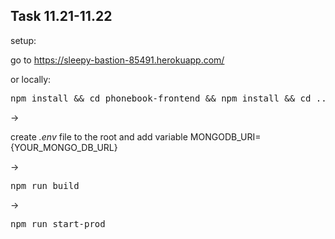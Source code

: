 ## Task 11.21-11.22

setup:

go to https://sleepy-bastion-85491.herokuapp.com/ 

or locally: 

<pre>
npm install && cd phonebook-frontend && npm install && cd ..
</pre>
->

create *.env* file to the root and add variable MONGODB_URI={YOUR_MONGO_DB_URL}

->
<pre>
npm run build
</pre>

->

<pre>
npm run start-prod
</pre>

